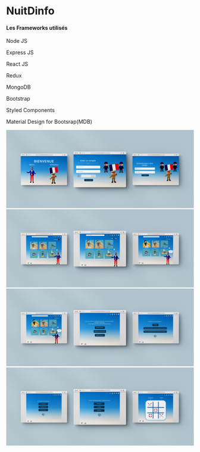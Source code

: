 # NuitDinfo


<h4>Les Frameworks utilisés</h4>
  <p>Node JS</p>
  <p>Express JS</p>
  <p>React JS</p>
  <p>Redux</p>
  <p>MongoDB</p>
  <p>Bootstrap</p>
  <p>Styled Components</p>
  <p>Material Design for Bootsrap(MDB)</p>
  
<img src="263563381_497595458084291_2892400309372168647_n.jpg">
<img src="262832880_442423397417178_6893474981118664839_n.jpg">
<img src="262867415_420562686411715_8338889651423661042_n.jpg">
<img src="263573921_6515555961818800_7684635762414477673_n.jpg">
